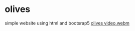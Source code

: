 # olives

simple website using html and bootsrap5
[olives video.webm](https://user-images.githubusercontent.com/92229018/183453618-1c9877e5-019e-44ec-b80f-da107da90487.webm)
